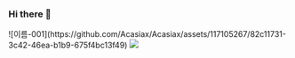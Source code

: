 ### Hi there 👋

<!--
**Acasiax/Acasiax** is a ✨ _special_ ✨ repository because its `README.md` (this file) appears on your GitHub profile.

Here are some ideas to get you started:

- 🔭 I’m currently working on ...
- 🌱 I’m currently learning ...
- 👯 I’m looking to collaborate on ...
- 🤔 I’m looking for help with ...
- 💬 Ask me about ...![이름-001](https://github.com/Acasiax/Acasiax/assets/117105267/81c370ff-1851-4cda-bd4a-d8caf133fb9a)

- 📫 How to reach me: ...
- 😄 Pronouns: ...
- ⚡ Fun fact: ...
-->![이름-001](https://github.com/Acasiax/Acasiax/assets/117105267/82c11731-3c42-46ea-b1b9-675f4bc13f49)

<img src="https://github.com/Acasiax/Acasiax/assets/117105267/82c11731-3c42-46ea-b1b9-675f4bc13f49">
